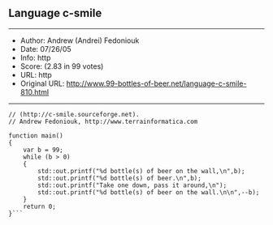 
## Language c-smile ##
---
- Author: Andrew (Andrei) Fedoniouk
- Date: 07/26/05
- Info: http
- Score:  (2.83 in 99 votes)
- URL: http
- Original URL: http://www.99-bottles-of-beer.net/language-c-smile-810.html
---

```// C-SMILE version of 99 Bottles of beer (99bottles.csp)
// (http://c-smile.sourceforge.net).
// Andrew Fedoniouk, http://www.terrainformatica.com

function main()
{
    var b = 99;
    while (b > 0) 
    {
        std::out.printf("%d bottle(s) of beer on the wall,\n",b);
        std::out.printf("%d bottle(s) of beer.\n",b);
        std::out.printf("Take one down, pass it around,\n");
        std::out.printf("%d bottle(s) of beer on the wall.\n\n",--b);
    }
    return 0;
}```